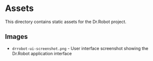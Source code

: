 # Assets

This directory contains static assets for the Dr.Robot project.

## Images

- `drrobot-ui-screenshot.png` - User interface screenshot showing the Dr.Robot application interface